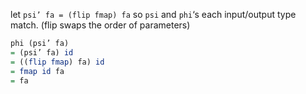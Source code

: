 let `psi’ fa = (flip fmap) fa` so `psi` and `phi`‘s each input/output type match. (flip swaps the order of parameters)

```haskell
phi (psi’ fa)
= (psi’ fa) id
= ((flip fmap) fa) id
= fmap id fa
= fa
```